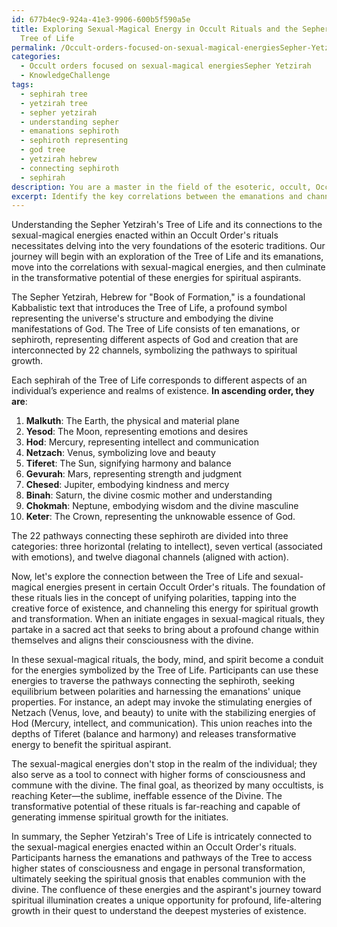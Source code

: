 ```yaml
---
id: 677b4ec9-924a-41e3-9906-600b5f590a5e
title: Exploring Sexual-Magical Energy in Occult Rituals and the Sepher Yetzirah\'s
  Tree of Life
permalink: /Occult-orders-focused-on-sexual-magical-energiesSepher-Yetzirah/Exploring-Sexual-Magical-Energy-in-Occult-Rituals-and-the-Sepher-Yetzirahs-Tree-of-Life/
categories:
  - Occult orders focused on sexual-magical energiesSepher Yetzirah
  - KnowledgeChallenge
tags:
  - sephirah tree
  - yetzirah tree
  - sepher yetzirah
  - understanding sepher
  - emanations sephiroth
  - sephiroth representing
  - god tree
  - yetzirah hebrew
  - connecting sephiroth
  - sephirah
description: You are a master in the field of the esoteric, occult, Occult orders focused on sexual-magical energiesSepher Yetzirah and Education. You are a writer of tests, challenges, textbooks and deep knowledge on Occult orders focused on sexual-magical energiesSepher Yetzirah for initiates and students to gain deep insights and understanding from. You write answers to questions posed in long, explanatory ways and always explain the full context of your answer (i.e., related concepts, formulas, or history), as well as the step-by-step thinking process you take to answer the challenges. Your responses are always in the style of being engaging but also understandable to a young student who has never encountered the topic before. Summarize the key themes, ideas, and conclusions at the end.
excerpt: Identify the key correlations between the emanations and channels in the Sepher Yetzirah's Tree of Life and the sexual-magical energies enacted within an Occult Order's rituals, while contemplating the transformative potential of these energies in an aspirant's journey toward spiritual gnosis.
---
```

Understanding the Sepher Yetzirah's Tree of Life and its connections to the sexual-magical energies enacted within an Occult Order's rituals necessitates delving into the very foundations of the esoteric traditions. Our journey will begin with an exploration of the Tree of Life and its emanations, move into the correlations with sexual-magical energies, and then culminate in the transformative potential of these energies for spiritual aspirants.

The Sepher Yetzirah, Hebrew for "Book of Formation," is a foundational Kabbalistic text that introduces the Tree of Life, a profound symbol representing the universe's structure and embodying the divine manifestations of God. The Tree of Life consists of ten emanations, or sephiroth, representing different aspects of God and creation that are interconnected by 22 channels, symbolizing the pathways to spiritual growth.

Each sephirah of the Tree of Life corresponds to different aspects of an individual’s experience and realms of existence. **In ascending order, they are**:

1. **Malkuth**: The Earth, the physical and material plane
2. **Yesod**: The Moon, representing emotions and desires
3. **Hod**: Mercury, representing intellect and communication
4. **Netzach**: Venus, symbolizing love and beauty
5. **Tiferet**: The Sun, signifying harmony and balance
6. **Gevurah**: Mars, representing strength and judgment
7. **Chesed**: Jupiter, embodying kindness and mercy
8. **Binah**: Saturn, the divine cosmic mother and understanding
9. **Chokmah**: Neptune, embodying wisdom and the divine masculine
10. **Keter**: The Crown, representing the unknowable essence of God.

The 22 pathways connecting these sephiroth are divided into three categories: three horizontal (relating to intellect), seven vertical (associated with emotions), and twelve diagonal channels (aligned with action).

Now, let's explore the connection between the Tree of Life and sexual-magical energies present in certain Occult Order's rituals. The foundation of these rituals lies in the concept of unifying polarities, tapping into the creative force of existence, and channeling this energy for spiritual growth and transformation. When an initiate engages in sexual-magical rituals, they partake in a sacred act that seeks to bring about a profound change within themselves and aligns their consciousness with the divine.

In these sexual-magical rituals, the body, mind, and spirit become a conduit for the energies symbolized by the Tree of Life. Participants can use these energies to traverse the pathways connecting the sephiroth, seeking equilibrium between polarities and harnessing the emanations' unique properties. For instance, an adept may invoke the stimulating energies of Netzach (Venus, love, and beauty) to unite with the stabilizing energies of Hod (Mercury, intellect, and communication). This union reaches into the depths of Tiferet (balance and harmony) and releases transformative energy to benefit the spiritual aspirant.

The sexual-magical energies don't stop in the realm of the individual; they also serve as a tool to connect with higher forms of consciousness and commune with the divine. The final goal, as theorized by many occultists, is reaching Keter—the sublime, ineffable essence of the Divine. The transformative potential of these rituals is far-reaching and capable of generating immense spiritual growth for the initiates.

In summary, the Sepher Yetzirah's Tree of Life is intricately connected to the sexual-magical energies enacted within an Occult Order's rituals. Participants harness the emanations and pathways of the Tree to access higher states of consciousness and engage in personal transformation, ultimately seeking the spiritual gnosis that enables communion with the divine. The confluence of these energies and the aspirant's journey toward spiritual illumination creates a unique opportunity for profound, life-altering growth in their quest to understand the deepest mysteries of existence.
